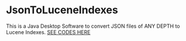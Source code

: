 # JsonToLuceneIndexes
This is a Java Desktop Software to convert JSON files of ANY DEPTH to Lucene Indexes.
[SEE CODES HERE](https://github.com/rinkon/JsonToLuceneIndexes/blob/master/src/main/javA)

